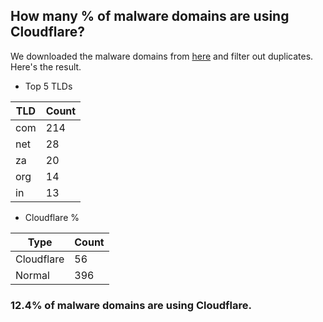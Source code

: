 ## How many % of malware domains are using Cloudflare?


We downloaded the malware domains from [here](https://urlhaus.abuse.ch) and filter out duplicates.
Here's the result.


[//]: # (start replacement)


- Top 5 TLDs

| TLD | Count |
| --- | --- |
| com | 214 |
| net | 28 |
| za | 20 |
| org | 14 |
| in | 13 |


- Cloudflare %

| Type | Count |
| --- | --- |
| Cloudflare | 56 |
| Normal | 396 |


### 12.4% of malware domains are using Cloudflare.